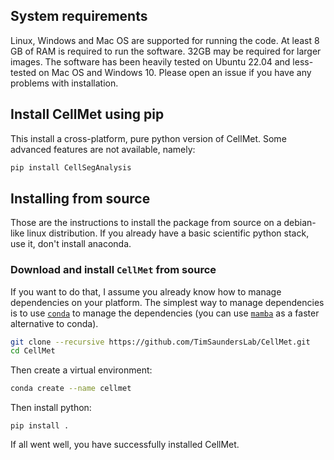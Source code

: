 ## System requirements
Linux, Windows and Mac OS are supported for running the code. At least 8 GB of RAM is required to run the software. 32GB may be required for larger images. The software has been heavily tested on Ubuntu 22.04 and less-tested on Mac OS and Windows 10. Please open an issue if you have any problems with installation. 

## Install CellMet using pip

This install a cross-platform, pure python version of CellMet.
Some advanced features are not available, namely:

```sh
pip install CellSegAnalysis
```

## Installing from source

Those are the instructions to install the package from source on a
debian-like linux distribution. If you already have a basic
scientific python stack, use it, don't install anaconda.


### Download and install `CellMet` from source

If you want to do that, I assume you already know how to manage
dependencies on your platform. The simplest way to manage dependencies is to use [`conda`](https://docs.conda.io/en/latest/miniconda.html) to manage the dependencies (you can use [`mamba`](https://github.com/mamba-org/mamba) as a faster alternative to conda).


```bash
git clone --recursive https://github.com/TimSaundersLab/CellMet.git
cd CellMet
```

Then create a virtual environment:

```bash
conda create --name cellmet
```

Then install python:
```
pip install .
```



If all went well, you have successfully installed CellMet.

